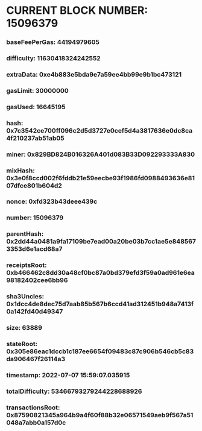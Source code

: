 # CURRENT BLOCK NUMBER: 15096379

### baseFeePerGas: 44194979605
### difficulty: 11630418324242552
### extraData: 0xe4b883e5bda9e7a59ee4bb99e9b1bc473121
### gasLimit: 30000000
### gasUsed: 16645195
### hash: 0x7c3542ce700ff096c2d5d3727e0cef5d4a3817636e0dc8ca4f210237ab51ab05
### miner: 0x829BD824B016326A401d083B33D092293333A830
### mixHash: 0x3e0f8ccd002f6fddb21e59eecbe93f1986fd0988493636e8107dfce801b604d2
### nonce: 0xfd323b43deee439c
### number: 15096379
### parentHash: 0x2dd44a0481a9fa17109be7ead00a20be03b7cc1ae5e8485673353d6e1acd68a7
### receiptsRoot: 0xb466462c8dd30a48cf0bc87a0bd379efd3f59a0ad961e6ea98182402cee6bb96
### sha3Uncles: 0x1dcc4de8dec75d7aab85b567b6ccd41ad312451b948a7413f0a142fd40d49347
### size: 63889
### stateRoot: 0x305e86eac1dccb1c187ee6654f09483c87c906b546cb5c83da906467f26114a3
### timestamp: 2022-07-07 15:59:07.035915
### totalDifficulty: 53466793279244228688926
### transactionsRoot: 0x87590821345a964b9a4f60f88b32e06571549aeb9f567a51048a7abb0a157d0c
